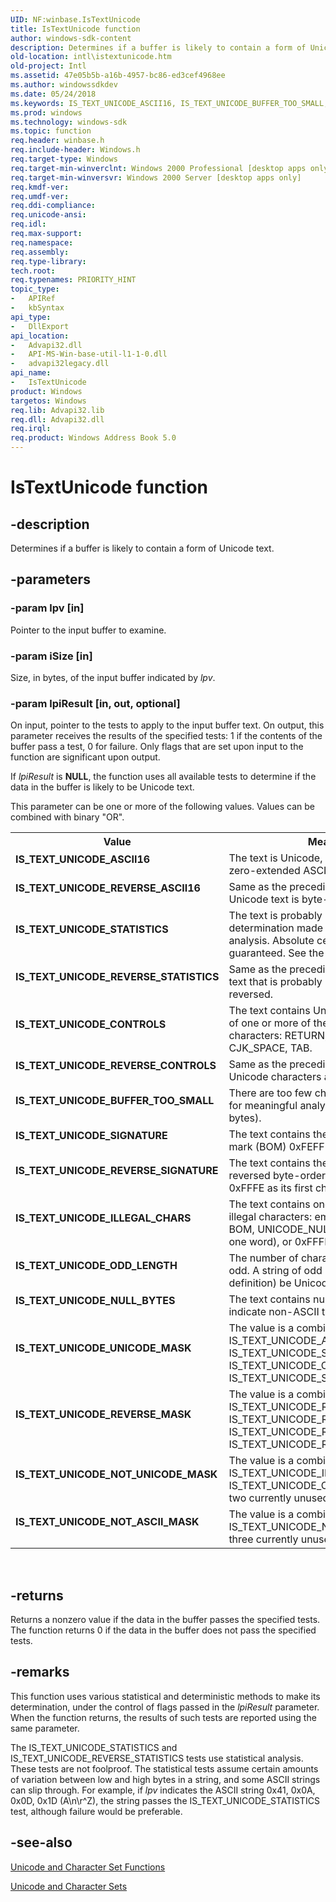 ```yaml
---
UID: NF:winbase.IsTextUnicode
title: IsTextUnicode function
author: windows-sdk-content
description: Determines if a buffer is likely to contain a form of Unicode text.
old-location: intl\istextunicode.htm
old-project: Intl
ms.assetid: 47e05b5b-a16b-4957-bc86-ed3cef4968ee
ms.author: windowssdkdev
ms.date: 05/24/2018
ms.keywords: IS_TEXT_UNICODE_ASCII16, IS_TEXT_UNICODE_BUFFER_TOO_SMALL, IS_TEXT_UNICODE_CONTROLS, IS_TEXT_UNICODE_ILLEGAL_CHARS, IS_TEXT_UNICODE_NOT_ASCII_MASK, IS_TEXT_UNICODE_NOT_UNICODE_MASK, IS_TEXT_UNICODE_NULL_BYTES, IS_TEXT_UNICODE_ODD_LENGTH, IS_TEXT_UNICODE_REVERSE_ASCII16, IS_TEXT_UNICODE_REVERSE_CONTROLS, IS_TEXT_UNICODE_REVERSE_MASK, IS_TEXT_UNICODE_REVERSE_SIGNATURE, IS_TEXT_UNICODE_REVERSE_STATISTICS, IS_TEXT_UNICODE_SIGNATURE, IS_TEXT_UNICODE_STATISTICS, IS_TEXT_UNICODE_UNICODE_MASK, IsTextUnicode, IsTextUnicode function [Internationalization for Windows Applications], _win32_IsTextUnicode, intl.istextunicode, winbase/IsTextUnicode
ms.prod: windows
ms.technology: windows-sdk
ms.topic: function
req.header: winbase.h
req.include-header: Windows.h
req.target-type: Windows
req.target-min-winverclnt: Windows 2000 Professional [desktop apps only]
req.target-min-winversvr: Windows 2000 Server [desktop apps only]
req.kmdf-ver: 
req.umdf-ver: 
req.ddi-compliance: 
req.unicode-ansi: 
req.idl: 
req.max-support: 
req.namespace: 
req.assembly: 
req.type-library: 
tech.root: 
req.typenames: PRIORITY_HINT
topic_type:
-	APIRef
-	kbSyntax
api_type:
-	DllExport
api_location:
-	Advapi32.dll
-	API-MS-Win-base-util-l1-1-0.dll
-	advapi32legacy.dll
api_name:
-	IsTextUnicode
product: Windows
targetos: Windows
req.lib: Advapi32.lib
req.dll: Advapi32.dll
req.irql: 
req.product: Windows Address Book 5.0
---
```


# IsTextUnicode function


## -description


Determines if a buffer is likely to contain a form of Unicode text.


## -parameters




### -param lpv [in]

Pointer to the input buffer to examine.


### -param iSize [in]

Size, in bytes, of the input buffer indicated by <i>lpv</i>.


### -param lpiResult [in, out, optional]

On input, pointer to the tests to apply to the input buffer text. On output, this parameter receives the results of the specified tests: 1 if the contents of the buffer pass a test, 0 for failure. Only flags that are set upon input to the function are significant upon output.

If <i>lpiResult</i> is <b>NULL</b>, the function uses all available tests to determine if the data in the buffer is likely to be Unicode text.

This parameter can be one or more of the following values. Values can be combined with binary "OR".

<table>
<tr>
<th>Value</th>
<th>Meaning</th>
</tr>
<tr>
<td width="40%"><a id="IS_TEXT_UNICODE_ASCII16"></a><a id="is_text_unicode_ascii16"></a><dl>
<dt><b>IS_TEXT_UNICODE_ASCII16</b></dt>
</dl>
</td>
<td width="60%">
The text is Unicode, and contains only zero-extended ASCII values/characters.

</td>
</tr>
<tr>
<td width="40%"><a id="IS_TEXT_UNICODE_REVERSE_ASCII16"></a><a id="is_text_unicode_reverse_ascii16"></a><dl>
<dt><b>IS_TEXT_UNICODE_REVERSE_ASCII16</b></dt>
</dl>
</td>
<td width="60%">
Same as the preceding, except that the Unicode text is byte-reversed.

</td>
</tr>
<tr>
<td width="40%"><a id="IS_TEXT_UNICODE_STATISTICS"></a><a id="is_text_unicode_statistics"></a><dl>
<dt><b>IS_TEXT_UNICODE_STATISTICS</b></dt>
</dl>
</td>
<td width="60%">
The text is probably Unicode, with the determination made by applying statistical analysis. Absolute certainty is not guaranteed. See the Remarks section.

</td>
</tr>
<tr>
<td width="40%"><a id="IS_TEXT_UNICODE_REVERSE_STATISTICS"></a><a id="is_text_unicode_reverse_statistics"></a><dl>
<dt><b>IS_TEXT_UNICODE_REVERSE_STATISTICS</b></dt>
</dl>
</td>
<td width="60%">
Same as the preceding, except that the text that is probably Unicode is byte-reversed.

</td>
</tr>
<tr>
<td width="40%"><a id="IS_TEXT_UNICODE_CONTROLS"></a><a id="is_text_unicode_controls"></a><dl>
<dt><b>IS_TEXT_UNICODE_CONTROLS</b></dt>
</dl>
</td>
<td width="60%">
The text contains Unicode representations of one or more of these nonprinting characters: RETURN, LINEFEED, SPACE, CJK_SPACE, TAB.

</td>
</tr>
<tr>
<td width="40%"><a id="IS_TEXT_UNICODE_REVERSE_CONTROLS"></a><a id="is_text_unicode_reverse_controls"></a><dl>
<dt><b>IS_TEXT_UNICODE_REVERSE_CONTROLS</b></dt>
</dl>
</td>
<td width="60%">
Same as the preceding, except that the Unicode characters are byte-reversed.

</td>
</tr>
<tr>
<td width="40%"><a id="IS_TEXT_UNICODE_BUFFER_TOO_SMALL"></a><a id="is_text_unicode_buffer_too_small"></a><dl>
<dt><b>IS_TEXT_UNICODE_BUFFER_TOO_SMALL</b></dt>
</dl>
</td>
<td width="60%">
There are too few characters in the buffer for meaningful analysis (fewer than two bytes).

</td>
</tr>
<tr>
<td width="40%"><a id="IS_TEXT_UNICODE_SIGNATURE"></a><a id="is_text_unicode_signature"></a><dl>
<dt><b>IS_TEXT_UNICODE_SIGNATURE</b></dt>
</dl>
</td>
<td width="60%">
The text contains the Unicode byte-order mark (BOM) 0xFEFF as its first character.

</td>
</tr>
<tr>
<td width="40%"><a id="IS_TEXT_UNICODE_REVERSE_SIGNATURE"></a><a id="is_text_unicode_reverse_signature"></a><dl>
<dt><b>IS_TEXT_UNICODE_REVERSE_SIGNATURE</b></dt>
</dl>
</td>
<td width="60%">
The text contains the Unicode byte-reversed byte-order mark (Reverse BOM) 0xFFFE as its first character.

</td>
</tr>
<tr>
<td width="40%"><a id="IS_TEXT_UNICODE_ILLEGAL_CHARS"></a><a id="is_text_unicode_illegal_chars"></a><dl>
<dt><b>IS_TEXT_UNICODE_ILLEGAL_CHARS</b></dt>
</dl>
</td>
<td width="60%">
The text contains one of these Unicode-illegal characters: embedded Reverse BOM, UNICODE_NUL, CRLF (packed into one word), or 0xFFFF.

</td>
</tr>
<tr>
<td width="40%"><a id="IS_TEXT_UNICODE_ODD_LENGTH"></a><a id="is_text_unicode_odd_length"></a><dl>
<dt><b>IS_TEXT_UNICODE_ODD_LENGTH</b></dt>
</dl>
</td>
<td width="60%">
The number of characters in the string is odd. A string of odd length cannot (by definition) be Unicode text.

</td>
</tr>
<tr>
<td width="40%"><a id="IS_TEXT_UNICODE_NULL_BYTES"></a><a id="is_text_unicode_null_bytes"></a><dl>
<dt><b>IS_TEXT_UNICODE_NULL_BYTES</b></dt>
</dl>
</td>
<td width="60%">
The text contains null bytes, which indicate non-ASCII text.

</td>
</tr>
<tr>
<td width="40%"><a id="IS_TEXT_UNICODE_UNICODE_MASK"></a><a id="is_text_unicode_unicode_mask"></a><dl>
<dt><b>IS_TEXT_UNICODE_UNICODE_MASK</b></dt>
</dl>
</td>
<td width="60%">
The value is a combination of IS_TEXT_UNICODE_ASCII16, IS_TEXT_UNICODE_STATISTICS, IS_TEXT_UNICODE_CONTROLS, IS_TEXT_UNICODE_SIGNATURE.

</td>
</tr>
<tr>
<td width="40%"><a id="IS_TEXT_UNICODE_REVERSE_MASK"></a><a id="is_text_unicode_reverse_mask"></a><dl>
<dt><b>IS_TEXT_UNICODE_REVERSE_MASK</b></dt>
</dl>
</td>
<td width="60%">
The value is a combination of IS_TEXT_UNICODE_REVERSE_ASCII16, IS_TEXT_UNICODE_REVERSE_STATISTICS, IS_TEXT_UNICODE_REVERSE_CONTROLS, IS_TEXT_UNICODE_REVERSE_SIGNATURE.

</td>
</tr>
<tr>
<td width="40%"><a id="IS_TEXT_UNICODE_NOT_UNICODE_MASK"></a><a id="is_text_unicode_not_unicode_mask"></a><dl>
<dt><b>IS_TEXT_UNICODE_NOT_UNICODE_MASK</b></dt>
</dl>
</td>
<td width="60%">
The value is a combination of IS_TEXT_UNICODE_ILLEGAL_CHARS, IS_TEXT_UNICODE_ODD_LENGTH, and two currently unused bit flags.

</td>
</tr>
<tr>
<td width="40%"><a id="IS_TEXT_UNICODE_NOT_ASCII_MASK"></a><a id="is_text_unicode_not_ascii_mask"></a><dl>
<dt><b>IS_TEXT_UNICODE_NOT_ASCII_MASK</b></dt>
</dl>
</td>
<td width="60%">
The value is a combination of IS_TEXT_UNICODE_NULL_BYTES and three currently unused bit flags.

</td>
</tr>
</table>
 


## -returns



Returns a nonzero value if the data in the buffer passes the specified tests. The function returns 0 if the data in the buffer does not pass the specified tests.




## -remarks



This function uses various statistical and deterministic methods to make its determination, under the control of flags passed in the <i>lpiResult</i> parameter. When the function returns, the results of such tests are reported using the same parameter.

The IS_TEXT_UNICODE_STATISTICS and IS_TEXT_UNICODE_REVERSE_STATISTICS tests use statistical analysis. These tests are not foolproof. The statistical tests assume certain amounts of variation between low and high bytes in a string, and some ASCII strings can slip through. For example, if <i>lpv</i> indicates the ASCII string 0x41, 0x0A, 0x0D, 0x1D (A\n\r^Z), the string passes the IS_TEXT_UNICODE_STATISTICS test, although failure would be preferable.




## -see-also




<a href="https://msdn.microsoft.com/1799f5da-1391-4b6e-ac13-718017a77557">Unicode and Character Set Functions</a>



<a href="https://msdn.microsoft.com/8c1c6582-b58c-4008-9ce5-208acc191d9f">Unicode and Character Sets</a>
 

 


